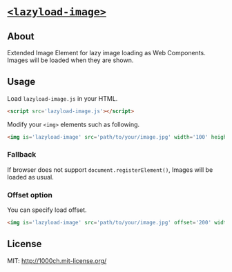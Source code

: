 # [`<lazyload-image>`](http://1000ch.github.io/lazyload-image)

## About

Extended Image Element for lazy image loading as Web Components. Images will be loaded when they are shown.

## Usage

Load `lazyload-image.js` in your HTML.

```html
<script src='lazyload-image.js'></script>
```

Modify your `<img>` elements such as following.

```html
<img is='lazyload-image' src='path/to/your/image.jpg' width='100' height='100'>
```

### Fallback

If browser does not support `document.registerElement()`, Images will be loaded as usual.

### Offset option

You can specify load offset.

```html
<img is='lazyload-image' src='path/to/your/image.jpg' offset='200' width='100' height='100'>
```

## License

MIT: http://1000ch.mit-license.org/
